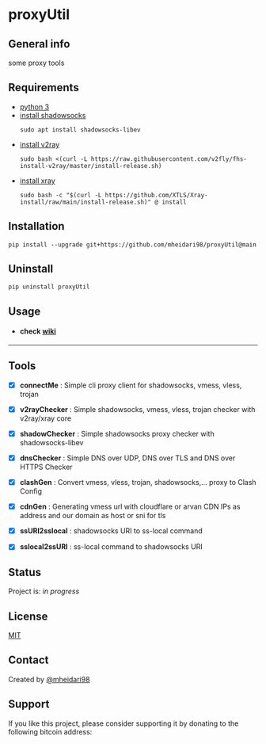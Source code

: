 # proxyUtil

## General info
some proxy tools

## Requirements
- [python 3](https://www.python.org/downloads)
- [install shadowsocks](https://github.com/shadowsocks/shadowsocks-libev#installation)
  ```console
  sudo apt install shadowsocks-libev
  ```
- [install v2ray](https://www.v2fly.org/en_US/guide/install.html)
  ```console
  sudo bash <(curl -L https://raw.githubusercontent.com/v2fly/fhs-install-v2ray/master/install-release.sh)
  ```
- [install xray](https://github.com/XTLS/Xray-core#installation)
  ```console
  sudo bash -c "$(curl -L https://github.com/XTLS/Xray-install/raw/main/install-release.sh)" @ install
  ```

## Installation
  ```console
  pip install --upgrade git+https://github.com/mheidari98/proxyUtil@main
  ```

## Uninstall
  ```console
  pip uninstall proxyUtil
  ```

## Usage
  + #### check [wiki](https://github.com/mheidari98/proxyUtil/wiki)

---

## Tools
- [x] **connectMe** : Simple cli proxy client for shadowsocks, vmess, vless, trojan
- [x] **v2rayChecker** : Simple shadowsocks, vmess, vless, trojan checker with v2ray/xray core
- [x] **shadowChecker** : Simple shadowsocks proxy checker with shadowsocks-libev
- [x] **dnsChecker** : Simple DNS over UDP, DNS over TLS and DNS over HTTPS Checker
- [x] **clashGen** : Convert vmess, vless, trojan, shadowsocks,... proxy to Clash Config
- [x] **cdnGen** : Generating vmess url with cloudflare or arvan CDN IPs as address and our domain as host or sni for tls
- [x] **ssURI2sslocal** : shadowsocks URI to ss-local command
- [x] **sslocal2ssURI** : ss-local command to shadowsocks URI


## Status
Project is: _in progress_

## License
[MIT](https://choosealicense.com/licenses/mit)

## Contact
Created by [@mheidari98](https://github.com/mheidari98)

## Support
If you like this project, please consider supporting it by donating to the following bitcoin address:



